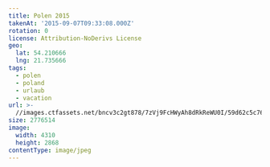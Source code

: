 ```yaml
---
title: Polen 2015
takenAt: '2015-09-07T09:33:08.000Z'
rotation: 0
license: Attribution-NoDerivs License
geo:
  lat: 54.210666
  lng: 21.735666
tags:
  - polen
  - poland
  - urlaub
  - vacation
url: >-
  //images.ctfassets.net/bncv3c2gt878/7zVj9FcHWyAh8dRkReWU0I/59d62c5c76c609e35b3c0bc2f9c41452/polen-2015_25957519275_o
size: 2776514
image:
  width: 4310
  height: 2868
contentType: image/jpeg
---
```


